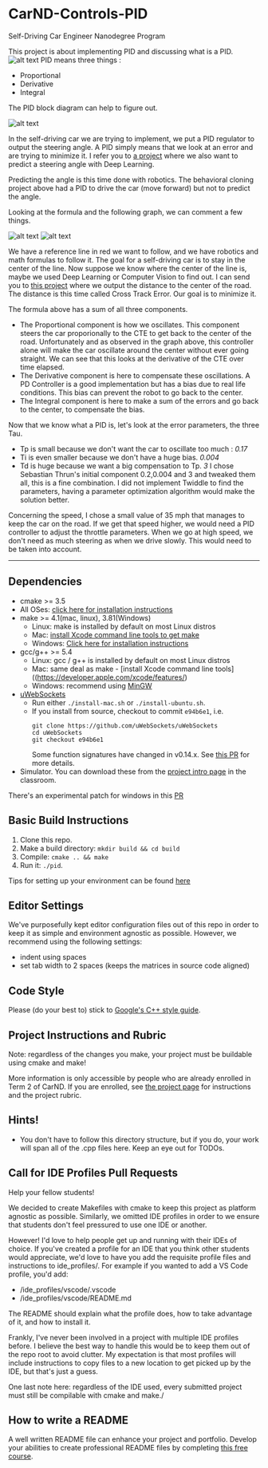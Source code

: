 # CarND-Controls-PID
Self-Driving Car Engineer Nanodegree Program

[//]: # (Image References)
[image1]: ./report/pic.png "PID"
[image2]: ./report/block_diagram.png "PID Diagram"
[image3]: ./report/formula.png "PID Formula"
[image4]: ./report/graph.png "PID Graph"


This project is about implementing PID and discussing what is a PID.
![alt text][image1]
PID means three things : 
* Proportional
* Derivative
* Integral

The PID block diagram can help to figure out.

![alt text][image3]

In the self-driving car we are trying to implement, we put a PID regulator to output the steering angle.
A PID simply means that we look at an error and are trying to minimize it. I refer you to [a project](https://github.com/Jeremy26/behavioral-cloning) where we also want to predict a steering angle with Deep Learning. 

Predicting the angle is this time done with robotics. The behavioral cloning project above had a PID to drive the car (move forward) but not to predict the angle.

Looking at the formula and the following graph, we can comment a few things.

![alt text][image3]
![alt text][image4]

We have a reference line in red we want to follow, and we have robotics and math formulas to follow it. The goal for a self-driving car is to stay in the center of the line. Now suppose we know where the center of the line is, maybe we used Deep Learning or Computer Vision to find out. I can send you to [this project](https://github.com/Jeremy26/advanced-lane-lines) where we output the distance to the center of the road.
The distance is this time called Cross Track Error. Our goal is to minimize it.

The formula above has a sum of all three components.
* The Proportional component is how we oscillates. This component steers the car proporionally to the CTE to get back to the center of the road. Unfortunately and as observed in the graph above, this controller alone will make the car oscillate around the center without ever going straight. We can see that this looks at the derivative of the CTE over time elapsed.
* The Derivative component is here to compensate these oscillations. A PD Controller is a good implementation but has a bias due to real life conditions. This bias can prevent the robot to go back to the center.
* The Integral component is here to make a sum of the errors and go back to the center, to compensate the bias.

Now that we know what a PID is, let's look at the error parameters, the three Tau.
* Tp is small because we don't want the car to oscillate too much : *0.17*
* Ti is even smaller because we don't have a huge bias. *0.004*
* Td is huge because we want a big compensation to Tp. *3*
I chose Sebastian Thrun's initial component 0.2,0.004 and 3 and tweaked them all, this is a fine combination.
I did not implement Twiddle to find the parameters, having a parameter optimization algorithm would make the solution better.

Concerning the speed, I chose a small value of 35 mph that manages to keep the car on the road. If we get that speed higher, we would need a PID controller to adjust the throttle parameters. When we go at high speed, we don't need as much steering as when we drive slowly. This would need to be taken into account.

---

## Dependencies

* cmake >= 3.5
 * All OSes: [click here for installation instructions](https://cmake.org/install/)
* make >= 4.1(mac, linux), 3.81(Windows)
  * Linux: make is installed by default on most Linux distros
  * Mac: [install Xcode command line tools to get make](https://developer.apple.com/xcode/features/)
  * Windows: [Click here for installation instructions](http://gnuwin32.sourceforge.net/packages/make.htm)
* gcc/g++ >= 5.4
  * Linux: gcc / g++ is installed by default on most Linux distros
  * Mac: same deal as make - [install Xcode command line tools]((https://developer.apple.com/xcode/features/)
  * Windows: recommend using [MinGW](http://www.mingw.org/)
* [uWebSockets](https://github.com/uWebSockets/uWebSockets)
  * Run either `./install-mac.sh` or `./install-ubuntu.sh`.
  * If you install from source, checkout to commit `e94b6e1`, i.e.
    ```
    git clone https://github.com/uWebSockets/uWebSockets 
    cd uWebSockets
    git checkout e94b6e1
    ```
    Some function signatures have changed in v0.14.x. See [this PR](https://github.com/udacity/CarND-MPC-Project/pull/3) for more details.
* Simulator. You can download these from the [project intro page](https://github.com/udacity/self-driving-car-sim/releases) in the classroom.

There's an experimental patch for windows in this [PR](https://github.com/udacity/CarND-PID-Control-Project/pull/3)

## Basic Build Instructions

1. Clone this repo.
2. Make a build directory: `mkdir build && cd build`
3. Compile: `cmake .. && make`
4. Run it: `./pid`. 

Tips for setting up your environment can be found [here](https://classroom.udacity.com/nanodegrees/nd013/parts/40f38239-66b6-46ec-ae68-03afd8a601c8/modules/0949fca6-b379-42af-a919-ee50aa304e6a/lessons/f758c44c-5e40-4e01-93b5-1a82aa4e044f/concepts/23d376c7-0195-4276-bdf0-e02f1f3c665d)

## Editor Settings

We've purposefully kept editor configuration files out of this repo in order to
keep it as simple and environment agnostic as possible. However, we recommend
using the following settings:

* indent using spaces
* set tab width to 2 spaces (keeps the matrices in source code aligned)

## Code Style

Please (do your best to) stick to [Google's C++ style guide](https://google.github.io/styleguide/cppguide.html).

## Project Instructions and Rubric

Note: regardless of the changes you make, your project must be buildable using
cmake and make!

More information is only accessible by people who are already enrolled in Term 2
of CarND. If you are enrolled, see [the project page](https://classroom.udacity.com/nanodegrees/nd013/parts/40f38239-66b6-46ec-ae68-03afd8a601c8/modules/f1820894-8322-4bb3-81aa-b26b3c6dcbaf/lessons/e8235395-22dd-4b87-88e0-d108c5e5bbf4/concepts/6a4d8d42-6a04-4aa6-b284-1697c0fd6562)
for instructions and the project rubric.

## Hints!

* You don't have to follow this directory structure, but if you do, your work
  will span all of the .cpp files here. Keep an eye out for TODOs.

## Call for IDE Profiles Pull Requests

Help your fellow students!

We decided to create Makefiles with cmake to keep this project as platform
agnostic as possible. Similarly, we omitted IDE profiles in order to we ensure
that students don't feel pressured to use one IDE or another.

However! I'd love to help people get up and running with their IDEs of choice.
If you've created a profile for an IDE that you think other students would
appreciate, we'd love to have you add the requisite profile files and
instructions to ide_profiles/. For example if you wanted to add a VS Code
profile, you'd add:

* /ide_profiles/vscode/.vscode
* /ide_profiles/vscode/README.md

The README should explain what the profile does, how to take advantage of it,
and how to install it.

Frankly, I've never been involved in a project with multiple IDE profiles
before. I believe the best way to handle this would be to keep them out of the
repo root to avoid clutter. My expectation is that most profiles will include
instructions to copy files to a new location to get picked up by the IDE, but
that's just a guess.

One last note here: regardless of the IDE used, every submitted project must
still be compilable with cmake and make./

## How to write a README
A well written README file can enhance your project and portfolio.  Develop your abilities to create professional README files by completing [this free course](https://www.udacity.com/course/writing-readmes--ud777).


